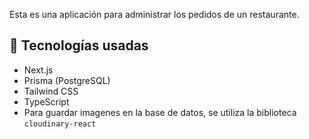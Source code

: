 Esta es una aplicación para administrar los pedidos de un restaurante.

## 🚀 Tecnologías usadas

- Next.js
- Prisma (PostgreSQL)
- Tailwind CSS
- TypeScript
- Para guardar imagenes en la base de datos, se utiliza la biblioteca `cloudinary-react`

